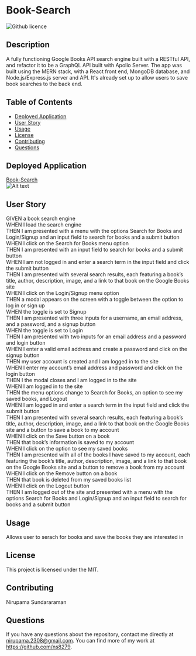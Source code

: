 # Book-Search
![Github licence](http://img.shields.io/badge/license-MIT-blue.svg)

## Description

 A fully functioning Google Books API search engine built with a RESTful API, and refactor it to be a GraphQL API built with Apollo Server. The app was built using the MERN stack, with a React front end, MongoDB database, and Node.js/Express.js server and API. It's already set up to allow users to save book searches to the back end.

## Table of Contents

* [Deployed Application](#deployed-application)
* [User Story](#user-story)
* [Usage](#usage)
* [License](#license)
* [Contributing](#contributing)
* [Questions](#questions)


## Deployed Application 

[Book-Search](https://agile-escarpment-68534.herokuapp.com/) <br/>
![Alt text]( "Title")


## User Story 

GIVEN a book search engine <br/>
WHEN I load the search engine<br />
THEN I am presented with a menu with the options Search for Books and Login/Signup and an input field to search for books and a submit button<br />
WHEN I click on the Search for Books menu option<br />
THEN I am presented with an input field to search for books and a submit button<br />
WHEN I am not logged in and enter a search term in the input field and click the submit button<br />
THEN I am presented with several search results, each featuring a book’s title, author, description, image, and a link to that book on the Google Books site<br />
WHEN I click on the Login/Signup menu option<br />
THEN a modal appears on the screen with a toggle between the option to log in or sign up<br />
WHEN the toggle is set to Signup<br />
THEN I am presented with three inputs for a username, an email address, and a password, and a signup button<br />
WHEN the toggle is set to Login<br />
THEN I am presented with two inputs for an email address and a password and login button<br />
WHEN I enter a valid email address and create a password and click on the signup button<br />
THEN my user account is created and I am logged in to the site<br />
WHEN I enter my account’s email address and password and click on the login button<br />
THEN I the modal closes and I am logged in to the site<br />
WHEN I am logged in to the site<br />
THEN the menu options change to Search for Books, an option to see my saved books, and Logout<br />
WHEN I am logged in and enter a search term in the input field and click the submit button<br />
THEN I am presented with several search results, each featuring a book’s title, author, description, image, and a link to that book on the Google Books site and a button to save a book to my account<br />
WHEN I click on the Save button on a book<br />
THEN that book’s information is saved to my account<br />
WHEN I click on the option to see my saved books<br />
THEN I am presented with all of the books I have saved to my account, each featuring the book’s title, author, description, image, and a link to that book on the Google Books site and a button to remove a book from my account<br />
WHEN I click on the Remove button on a book<br />
THEN that book is deleted from my saved books list<br />
WHEN I click on the Logout button<br />
THEN I am logged out of the site and presented with a menu with the options Search for Books and Login/Signup and an input field to search for books and a submit button  <br />


## Usage

Allows user to serach for books and save the books they are interested in

## License

This project is licensed under the MIT.

## Contributing

Nirupama Sundararaman


## Questions

If you have any questions about the repository, contact me directly at nirupama.2308@gmail.com. You can find more of my work at https://github.com/ns8279.